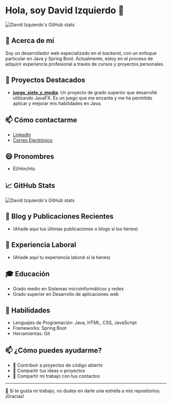 # Hola, soy David Izquierdo 👋

![David Izquierdo's GitHub stats](https://github-readme-stats.vercel.app/api?username=Dizqpon&show_icons=true&theme=radical)

## 🚀 Acerca de mí

Soy un desarrollador web especializado en el backend, con un enfoque particular en Java y Spring Boot. Actualmente, estoy en el proceso de adquirir experiencia profesional a través de cursos y proyectos personales.

## 🌱 Proyectos Destacados

- **[juego_siete_y_media](https://github.com/Dizqpon/juego_siete_y_media)**: Un proyecto de grado superior que desarrollé utilizando JavaFX. Es un juego que me encanta y me ha permitido aplicar y mejorar mis habilidades en Java.

## 📫 Cómo contactarme

- [LinkedIn]([https://www.linkedin.com/in/david-iz-po/])
- [Correo Electrónico](mailto:david.iz.po@gmail.com)

## 😄 Pronombres

- Él/Him/His

## 📈 GitHub Stats

![David Izquierdo's GitHub stats](https://github-readme-stats.vercel.app/api?username=Dizqpon&show_icons=true&theme=radical&include_all_commits=true)

## 📝 Blog y Publicaciones Recientes

- (Añade aquí tus últimas publicaciones o blogs si los tienes)

## 💼 Experiencia Laboral

- (Añade aquí tu experiencia laboral si la tienes)

## 🎓 Educación

- Grado medio en Sistemas microinformáticos y redes
- Grado superior en Desarrollo de aplicaciones web

## 🌱 Habilidades

- Lenguajes de Programación: Java, HTML, CSS, JavaScript
- Frameworks: Spring Boot
- Herramientas: Git

## 📫 ¿Cómo puedes ayudarme?

- 🤝 Contribuir a proyectos de código abierto
- 💬 Compartir tus ideas o proyectos
- 📢 Compartir mi trabajo con tus contactos

---

🚀 Si te gusta mi trabajo, no dudes en darle una estrella a mis repositorios. ¡Gracias!


<!---
Dizqpon/Dizqpon is a ✨ special ✨ repository because its `README.md` (this file) appears on your GitHub profile.
You can click the Preview link to take a look at your changes.
--->

